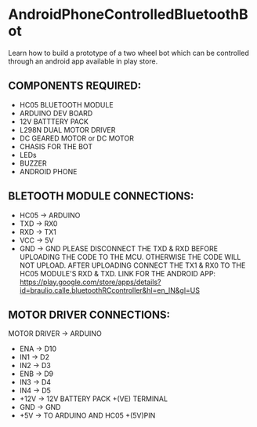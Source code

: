 # AndroidPhoneControlledBluetoothBot
Learn how to build a prototype of a two wheel bot which can be controlled through an android app available in play store.
## COMPONENTS REQUIRED:
* HC05 BLUETOOTH MODULE
* ARDUINO DEV BOARD
* 12V BATTTERY PACK
* L298N DUAL MOTOR DRIVER
* DC GEARED MOTOR or DC MOTOR
* CHASIS FOR THE BOT
* LEDs
* BUZZER
* ANDROID PHONE

## BLETOOTH MODULE CONNECTIONS:
* HC05         -> ARDUINO
* TXD          -> RX0
* RXD          -> TX1
* VCC          -> 5V
* GND          -> GND
PLEASE DISCONNECT THE TXD & RXD BEFORE UPLOADING THE CODE TO THE MCU.
OTHERWISE THE CODE WILL NOT UPLOAD.
AFTER UPLOADING CONNECT THE TX1 & RX0 TO THE HC05 MODULE'S RXD & TXD. 
LINK FOR THE ANDROID APP: https://play.google.com/store/apps/details?id=braulio.calle.bluetoothRCcontroller&hl=en_IN&gl=US

## MOTOR DRIVER CONNECTIONS:
MOTOR DRIVER -> ARDUINO
* ENA          -> D10
* IN1          -> D2
* IN2          -> D3
* ENB          -> D9
* IN3          -> D4
* IN4          -> D5
* +12V         -> 12V BATTERY PACK +(VE) TERMINAL
* GND          -> GND
* +5V          -> TO ARDUINO AND HC05 +(5V)PIN
